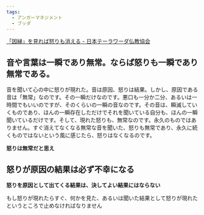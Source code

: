 ```yaml
---
tags:
  - アンガーマネジメント
  - ブッダ
---
```

[「因縁」を見れば怒りも消える - 日本テーラワーダ仏教協会](http://j-theravada.com/dhamma/kougi/kougi-068/)

## 音や言葉は一瞬であり無常。ならば怒りも一瞬であり無常である。


音を聞いて心の中に怒りが現れた。音は原因、怒りは結果。しかし、原因である音は「無常」なのです。その一瞬だけなのです。悪口も一分か二分、あるいは一時間でもいいのですが、そのくらいの一瞬の音なのです。その音は、瞬滅していくものであり、ほんの一瞬存在しただけでそれを聞いている自分も、ほんの一瞬聞いているだけです。そして、現れた怒りも、無常なのです。永久のものではありません。すぐ消えてなくなる無常な音を聞いた、怒りも無常であり、永久に続くものではないという風に感じたら、怒りはなくなるのです。

**怒りは無常だと思え**

## 怒りが原因の結果は必ず不幸になる

**怒りを原因として出てくる結果は、決してよい結果にはならない**

もし怒りが現れたらすぐ、何かを見た、あるいは聞いた結果として怒りが現れたというところで止めなければなりません

